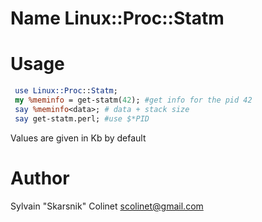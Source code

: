 # Name Linux::Proc::Statm

# Usage

```perl
 use Linux::Proc::Statm;
 my %meminfo = get-statm(42); #get info for the pid 42
 say %meminfo<data>; # data + stack size
 say get-statm.perl; #use $*PID
```

Values are given in Kb by default

# Author

Sylvain "Skarsnik" Colinet <scolinet@gmail.com>

